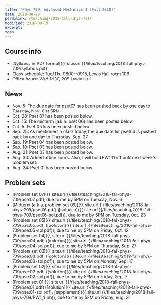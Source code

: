 ```yaml
---
title: "Phys 709, Advanced Mechanics I (Fall 2018)"
date: 2018-08-20
permalink: /teaching/2018-fall-phys-709/
modified: 2018-09-19
excerpt:
tags:
---
```


## Course info

* [Syllabus in PDF format]({{ site.url }}/files/teaching/2018-fall-phys-709/syllabus.pdf)
* Class schedule:  Tue/Thu 0800--0915, Lewis Hall room 109
* Office hours:  Wed 1430, 205 Lewis Hall

## News

* Nov. 5: The due date for pset07 has been pushed back by one day to
  Tuesday, Nov. 6 at 5PM.
* Oct. 28: Pset 07 has been posted below.
* Oct. 15: The midterm (a.k.a. pset 06) has been posted below.
* Oct. 5: Pset 05 has been posted below.
* Sep. 25: As mentioned in class today, the due date for pset04 is
  pushed back by one day to Thursday, Sep. 27
* Sep. 19: Pset 04 has been posted below.
* Sep. 10: Pset 03 has been posted below.
* Aug. 31: Pset 02 has been posted below.
* Aug. 30: Added office hours.  Also, I will hold FW1.11 off until
  next week's problem set.
* Aug. 24: Pset 01 has been posted below.

## Problem sets

* [Problem set 07]({{ site.url }}/files/teaching/2018-fall-phys-709/pset07.pdf),
  due to me by 5PM on Tuesday, Nov. 6
* [Midterm (a.k.a. problem set 06)]({{ site.url }}/files/teaching/2018-fall-phys-709/pset06.pdf)
  ([solution]({{ site.url }}/files/teaching/2018-fall-phys-709/pset06-sol.pdf)),
  due to me by 5PM on Tuesday, Oct. 23
* [Problem set 05]({{ site.url }}/files/teaching/2018-fall-phys-709/pset05.pdf)
  ([solution]({{ site.url }}/files/teaching/2018-fall-phys-709/pset05-sol.pdf)),
  due to me by 5PM on Friday, Oct. 12
* [Problem set 04]({{ site.url }}/files/teaching/2018-fall-phys-709/pset04.pdf)
  ([solution]({{ site.url }}/files/teaching/2018-fall-phys-709/pset04-sol.pdf)),
  due to me by 5PM on Thursday, Sep. 27
* [Problem set 03]({{ site.url }}/files/teaching/2018-fall-phys-709/pset03.pdf)
  ([solution]({{ site.url }}/files/teaching/2018-fall-phys-709/pset03-sol.pdf)),
  due to me by 5PM on Monday, Sep. 17
* [Problem set 02]({{ site.url }}/files/teaching/2018-fall-phys-709/pset02.pdf)
  ([solution]({{ site.url }}/files/teaching/2018-fall-phys-709/pset02-sol.pdf)),
  due to me by 5PM on Friday, Sep. 7
* [Problem set 01]({{ site.url }}/files/teaching/2018-fall-phys-709/pset01.pdf)
  ([solution]({{ site.url }}/files/teaching/2018-fall-phys-709/pset01-sol.pdf), [supplement]({{ site.url }}/files/teaching/2018-fall-phys-709/FW1_9.nb)),
  due to me by 5PM on Friday, Aug. 31
